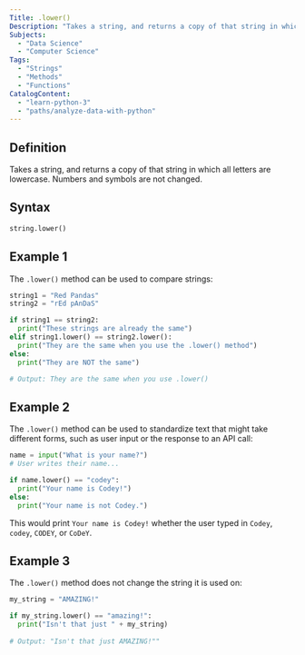 ```yaml
---
Title: .lower()
Description: "Takes a string, and returns a copy of that string in which all letters are lowercase. Numbers and symbols are not changed."
Subjects:
  - "Data Science"
  - "Computer Science"
Tags: 
  - "Strings"
  - "Methods"
  - "Functions"
CatalogContent: 
  - "learn-python-3"
  - "paths/analyze-data-with-python"
---
```


## Definition 

Takes a string, and returns a copy of that string in which all letters are lowercase. Numbers and symbols are not changed.

## Syntax

```python
string.lower()
```

## Example 1

The `.lower()` method can be used to compare strings:

```python
string1 = "Red Pandas"
string2 = "rEd pAnDaS"

if string1 == string2:
  print("These strings are already the same")
elif string1.lower() == string2.lower():
  print("They are the same when you use the .lower() method")
else:
  print("They are NOT the same")

# Output: They are the same when you use .lower()
```

## Example 2

The `.lower()` method can be used to standardize text that might take different forms, such as user input or the response to an API call:

```python
name = input("What is your name?")
# User writes their name...

if name.lower() == "codey": 
  print("Your name is Codey!")
else:
  print("Your name is not Codey.")
```

This would print `Your name is Codey!` whether the user typed in `Codey`, `codey`, `CODEY`, or `CoDeY`.

## Example 3

The `.lower()` method does not change the string it is used on:

```python
my_string = "AMAZING!"

if my_string.lower() == "amazing!":
  print("Isn't that just " + my_string)
  
# Output: "Isn't that just AMAZING!""
```
